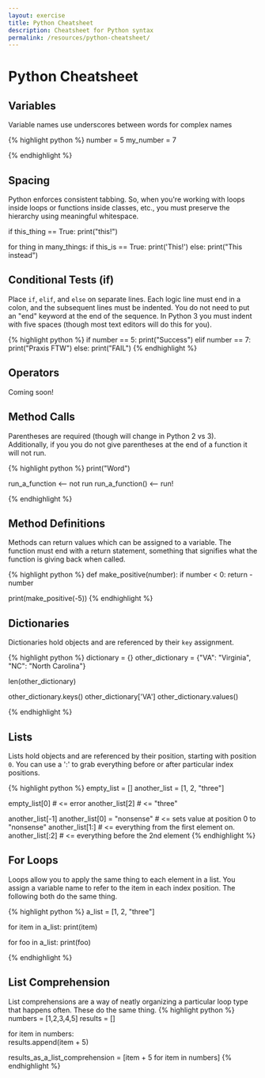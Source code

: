 ```yaml
---
layout: exercise
title: Python Cheatsheet
description: Cheatsheet for Python syntax
permalink: /resources/python-cheatsheet/
---
```


# Python Cheatsheet


## Variables
Variable names use underscores between words for complex names

{% highlight python %}
number = 5
my_number = 7

{% endhighlight %}

## Spacing
Python enforces consistent tabbing. So, when you're working with loops inside loops or functions inside classes, etc., you must preserve the hierarchy using meaningful whitespace.

if this_thing == True:
     print("this!")


for thing in many_things:
     if this_is == True:
          print('This!')
     else:
          print("This instead")

## Conditional Tests (if)

Place `if`, `elif`, and `else` on separate lines. Each logic line must end in a colon, and the subsequent lines must be indented. You do not need to put an "end" keyword at the end of the sequence. In Python 3 you must indent with five spaces (though most text editors will do this for you).

{% highlight python %}
if number == 5:
  print("Success")
elif number == 7:
  print("Praxis FTW")
else:
  print("FAIL")
{% endhighlight %}

## Operators

Coming soon!

## Method Calls

Parentheses are required (though will change in Python 2 vs 3). Additionally, if you you do not give parentheses at the end of a function it will not run.

{% highlight python %}
print("Word")

run_a_function <-- not run
run_a_function() <-- run!

{% endhighlight %}

## Method Definitions

Methods can return values which can be assigned to a variable. The function must end with a return statement, something that signifies what the function is giving back when called.

{% highlight python %}
def make_positive(number):
  if number < 0:
    return -number

print(make_positive(-5))
{% endhighlight %}

## Dictionaries

Dictionaries hold objects and are referenced by their `key` assignment.

{% highlight python %}
dictionary = {}
other_dictionary = {"VA": "Virginia", "NC": "North Carolina"}

len(other_dictionary)

other_dictionary.keys()
other_dictionary['VA']
other_dictionary.values()

{% endhighlight %}

## Lists

Lists hold objects and are referenced by their position, starting with
position `0`. You can use a ':' to grab everything before or after particular index positions.

{% highlight python %}
empty_list = []
another_list = [1, 2, "three"]

empty_list[0]   # <= error
another_list[2] # <= "three"

another_list[-1]
another_list[0] = "nonsense" # <= sets value at position 0 to
"nonsense"
another_list[1:] # <= everything from the first element on.
another_list[:2] # <= everything before the 2nd element
{% endhighlight %}


## For Loops

Loops allow you to apply the same thing to each element in a list. You assign a variable name to refer to the item in each index position. The following both do the same thing.

{% highlight python %}
a_list = [1, 2, "three"]

for item in a_list:
     print(item)

for foo in a_list:
     print(foo)

{% endhighlight %}

## List Comprehension

List comprehensions are a way of neatly organizing a particular loop type that happens often. These do the same thing.
{% highlight python %}
numbers = [1,2,3,4,5]
results = []

for item in numbers:     	
     results.append(item + 5)

results_as_a_list_comprehension = [item + 5 for item in numbers]
{% endhighlight %}
